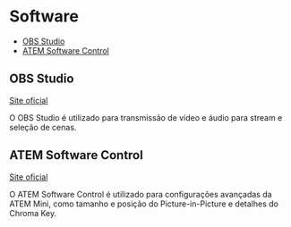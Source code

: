 # Software

- [OBS Studio](#obs-studio)
- [ATEM Software Control](#atem-software-control)

## OBS Studio

[Site oficial](https://obsproject.com/)

O OBS Studio é utilizado para transmissão de vídeo e áudio para stream e seleção de cenas.

## ATEM Software Control

[Site oficial](https://www.blackmagicdesign.com/products/atemmini/software)

O ATEM Software Control é utilizado para configurações avançadas da ATEM Mini, como tamanho e posição do Picture-in-Picture e detalhes do Chroma Key.
